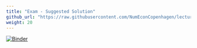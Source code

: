 ```yaml
---
title: "Exam - Suggested Solution"
github_url: "https://raw.githubusercontent.com/NumEconCopenhagen/lectures-2019/master/exam/solution_2019.ipynb"
weight: 20
---
```

[![Binder](https://mybinder.org/badge_logo.svg)](https://mybinder.org/v2/gh/NumEconCopenhagen/lectures-2019/master?urlpath=lab/tree/exam/solution_2019.ipynb
)
